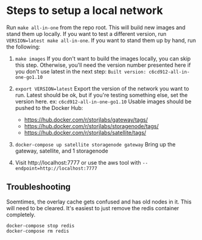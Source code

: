Steps to setup a local network
==============================

Run `make all-in-one` from the repo root. This will build new images and stand
them up locally. If you want to test a different version, run
`VERSION=latest make all-in-one`. If you want to stand them up by hand, run the
following:

1. `make images`
   If you don't want to build the images locally, you can skip this step.
   Otherwise, you'll need the version number presented here if you don't use
   latest in the next step:
   `Built version: c6cd912-all-in-one-go1.10`

2. `export VERSION=latest`
   Export the version of the network you want to run. Latest should be ok, but
   if you're testing something else, set the version here. ex: `c6cd912-all-in-one-go1.10`
   Usable images should be pushed to the Docker Hub:
   - https://hub.docker.com/r/storjlabs/gateway/tags/
   - https://hub.docker.com/r/storjlabs/storagenode/tags/
   - https://hub.docker.com/r/storjlabs/satellite/tags/

5. `docker-compose up satellite storagenode gateway`
   Bring up the gateway, satellite, and 1 storagenode

6. Visit http://localhost:7777 or use the aws tool with `--endpoint=http://localhost:7777`

Troubleshooting
---------------

Soemtimes, the overlay cache gets confused and has old nodes in it. This will
need to be cleared. It's easiest to just remove the redis container completely.
```
docker-compose stop redis
docker-compose rm redis
```
